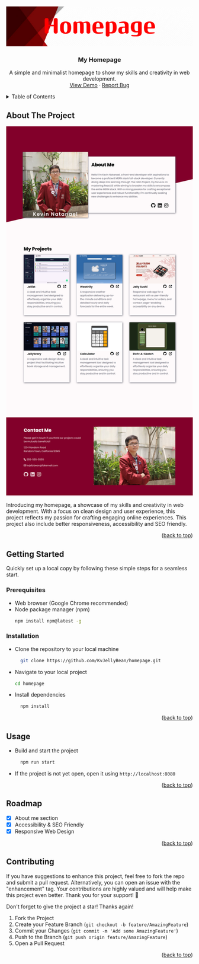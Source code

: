 <a name="readme-top"></a>

<!-- PROJECT LOGO -->
<br />
<div align="center">
  <a href="https://github.com/KvJellyBean/homepage">
    <img src="./src/images/logoBanner.png" alt="Logo Banner">
  </a>

<h3 align="center">My Homepage</h3>

  <p align="center">
    A simple and minimalist homepage to show my skills and creativity in web development.
    <br />
    <a href="https://kvjellybean.github.io/homepage/">View Demo</a>
    ·
    <a href="https://github.com/KvJellyBean/homepage/issues">Report Bug</a>
</div>

<!-- TABLE OF CONTENTS -->
<details>
  <summary>Table of Contents</summary>
  <ul>
    <li>
      <a href="#about-the-project">About The Project</a>
    </li>
    <li>
      <a href="#getting-started">Getting Started</a>
      <ul>
        <li><a href="#prerequisites">Prerequisites</a></li>
        <li><a href="#installation">Installation</a></li>
      </ul>
    </li>
    <li><a href="#usage">Usage</a></li>
    <li><a href="#roadmap">Roadmap</a></li>
    <li><a href="#contributing">Contributing</a></li>
  </ul>
</details>

<!-- ABOUT THE PROJECT -->

## About The Project

[![My Homepage Preview][product-png]](https://github.com/KvJellyBean/homepage)

Introducing my homepage, a showcase of my skills and creativity in web development. With a focus on clean design and user experience, this project reflects my passion for crafting engaging online experiences. This project also include better responsiveness, accessibility and SEO friendly.

<p align="right">(<a href="#readme-top">back to top</a>)</p>

<!-- GETTING STARTED -->

## Getting Started

Quickly set up a local copy by following these simple steps for a seamless start.

### Prerequisites

- Web browser (Google Chrome recommended)
- Node package manager (npm)
  ```sh
  npm install npm@latest -g
  ```

### Installation

- Clone the repository to your local machine
  ```sh
    git clone https://github.com/KvJellyBean/homepage.git
  ```
- Navigate to your local project
  ```sh
  cd homepage
  ```
- Install dependencies
  ```sh
    npm install
  ```

<p align="right">(<a href="#readme-top">back to top</a>)</p>

<!-- USAGE EXAMPLES -->

## Usage

- Build and start the project
  ```sh
    npm run start
  ```
- If the project is not yet open, open it using `http://localhost:8080`

<p align="right">(<a href="#readme-top">back to top</a>)</p>

<!-- ROADMAP -->

## Roadmap

- [x] About me section
- [x] Accessibility & SEO Friendly
- [x] Responsive Web Design

<p align="right">(<a href="#readme-top">back to top</a>)</p>

<!-- CONTRIBUTING -->

## Contributing

If you have suggestions to enhance this project, feel free to fork the repo and submit a pull request. Alternatively, you can open an issue with the "enhancement" tag. Your contributions are highly valued and will help make this project even better. Thank you for your support! 🚀

Don't forget to give the project a star! Thanks again!

1. Fork the Project
2. Create your Feature Branch (`git checkout -b feature/AmazingFeature`)
3. Commit your Changes (`git commit -m 'Add some AmazingFeature'`)
4. Push to the Branch (`git push origin feature/AmazingFeature`)
5. Open a Pull Request

<p align="right">(<a href="#readme-top">back to top</a>)</p>

<!-- MARKDOWN LINKS & IMAGES -->

[product-png]: ./src/images/homepage.png
